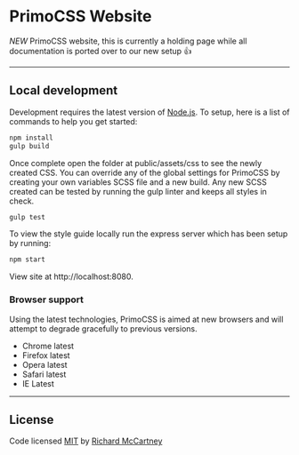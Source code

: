 # PrimoCSS Website

*NEW* PrimoCSS website, this is currently a holding page while all documentation is ported over to our new setup 👍

---

## Local development

Development requires the latest version of [Node.js](https://nodejs.org/en/). To setup, here is a list of commands to help you get started:

``` bash
npm install
gulp build
```

Once complete open the folder at public/assets/css to see the newly created CSS. You can override any of the global settings for PrimoCSS by creating your own variables SCSS file and a new build. Any new SCSS created can be tested by running the gulp linter and keeps all styles in check.

```bash
gulp test
```

To view the style guide locally run the express server which has been setup by running:

```bash
npm start
```

View site at http://localhost:8080.

### Browser support

Using the latest technologies, PrimoCSS is aimed at new browsers and will attempt to degrade gracefully to previous versions.

- Chrome latest
- Firefox latest
- Opera latest
- Safari latest
- IE Latest

---

## License

Code licensed [MIT](https://github.com/primocss/primocss-dot-com/blob/develop/LICENSE.md) by [Richard McCartney](http://www.github/richmccartney/)
